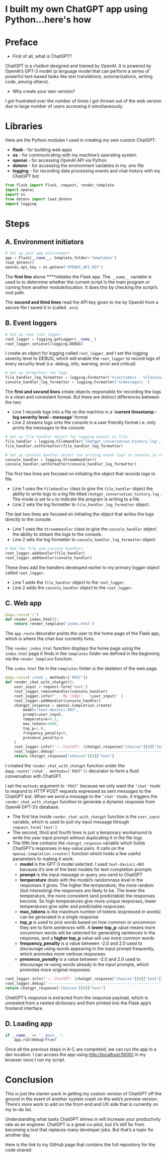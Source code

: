 # I built my own ChatGPT app using Python…here's how

# Preface

- First of all, what is ChatGPT?

ChatGPT is a chatbot designed and trained by OpenAI. It is powered by OpenAI’s GPT-3 model (a language model that can perform a series of powerful text-based tasks like text translations, summarizations, writing code, among others).  

- Why create your own version?

 I got frustrated over the number of times I got thrown out of the web version due to large number of users accessing it simultaneously

# Libraries

Here are the Python modules I used in creating my own custom ChatGPT:

- **flask** - for building web apps
- **os** - for communicating with my machine’s operating system
- **openai** - for accessing OpenAI API via Python
- **dotenv** - for accessing the environment variables in my .env file
- **logging** - for recording data processing events and chat history with my ChatGPT bot

```python
from flask import Flask, request, render_template
import openai
import os
from dotenv import load_dotenv
import logging
```

# Steps

## A. Environment initiators

```python
# Set up your app environment 
app = Flask(__name__, template_folder='templates')
load_dotenv()
openai.api_key = os.getenv('OPENAI_API_KEY')
```

The **first line** above ****initiates the Flask app. The `__name__` variable is used to to determine whether the current script is the main program or coming from another module/location. It does this by checking the script’s root path. 

The **second and third lines** read the API key given to me by OpenAI from a secure file I saved it in (called `.env`). 

## B. Event loggers

```python
# Set up root root_logger 
root_logger = logging.getLogger(__name__)
root_logger.setLevel(logging.DEBUG)
```

I create an object for logging called `root_logger`, and I set the logging severity level to DEBUG, which will enable the `root_logger` to record logs of every security level (i.e. debug, info, warning, error and critical)

```python
# Set up formatters for logs 
file_handler_log_formatter = logging.Formatter('%(asctime)s - %(levelname)s - %(message)s  ')
console_handler_log_formatter = logging.Formatter('%(message)s ')
```

The **first and second lines** create objects responsible for recording the logs in a clean and consistent format. But there are distinct differences between the two: 

- Line 1 records logs into a file on the machine in a ‘**current timestamp - log severity level - message**’ format
- Line 2 streams logs onto the console in a user friendly format i.e. only prints the messages to the console

```python
# Set up file handler object for logging events to file
file_handler = logging.FileHandler('chatgpt_conversation_history.log', mode='w')
file_handler.setFormatter(file_handler_log_formatter)

# Set up console handler object for writing event logs to console in real time (i.e. streams events to stderr)
console_handler = logging.StreamHandler()
console_handler.setFormatter(console_handler_log_formatter)
```

The first two lines are focused on initiating the object that records logs to file. 

- Line 1 uses the `FileHandler` class to give the `file_handler` object the ability to write logs to a log file titled `chatgpt_conversation_history.log` . The mode is set to `w` to indicate the program is writing to a file.
- Line 2 sets the log formatter to `file_handler_log_formatter` object.

The last two lines are focused on initiating the object that writes the logs directly to the console.

- Line 1 uses the `StreamHandler` class to give the `console_handler` object the ability to stream the logs to the console.
- Line 2 sets the log formatter to `console_handler_log_formatter` object

```python
# Add the file and console handlers 
root_logger.addHandler(file_handler)
root_logger.addHandler(console_handler)
```

These lines add the handlers developed earlier to my primary logger object called `root_logger`.  

- Line 1 adds the `file_handler` object to the `root_logger`.
- Line 2 adds the `console_handler` object to the `root_logger`.

## C. Web app

```python
@app.route('/')
def render_index_html():
    return render_template('index.html')
```

The `app.route` decorator points the user to the home page of the Flask app, which is where the chat-box currently lives. 

The `render_index_html` function displays the home page using the `index.html` page it finds in the `templates` folder we defined in the beginning via the `render_template` function.  

The `index.html` file in the `templates` folder is the skeleton of the web page. 

```python
@app.route('/chat', methods=['POST'])
def render_chat_with_chatgpt():
    user_input = request.form['text']
    root_logger.removeHandler(console_handler)
    root_logger.info(f':: Me (SDW):   {user_input}' )
    root_logger.addHandler(console_handler)
    chatgpt_response = openai.Completion.create(
        model="text-davinci-003",
        prompt=user_input,
        temperature=0.3,
        max_tokens=1000,
        top_p=1.0,
        frequency_penalty=0,
        presence_penalty=0
    )
    root_logger.info(f':: ChatGPT: {chatgpt_response["choices"][0]["text"]}  ')
    root_logger.debug('--------------------------------------------------')
    return chatgpt_response["choices"][0]["text"]
```

I created the `render_chat_with_chatgpt` function under the `@app.route('/chat', methods=['POST'])` decorator to form a fluid conversation with ChatGPT.   

I set the `methods` argument to `‘POST’` because we only want the `‘chat'` route to respond to HTTP POST requests expressed as sent messages to the ChatGPT bot. When we send a message to the `‘chat'` route, it triggers the `render_chat_with_chatgpt` function to generate a dynamic response from OpenAI GPT-3’s database. 

- The first line inside `render_chat_with_chatgpt` function is the `user_input` variable, which is used to pull my input message through `request.form['text']`.
- The second, third and fourth lines is just a temporary workaround to write the user input prompt without duplicating it in the file logs
- The fifth line contains the `chatgpt_response` variable which holds ChatGPT’s responses in key-value pairs. It calls on the `openai.Completion.create()` function which holds a few useful parameters to making it work:
    - **model** is the GPT-3 model selected. I used `text-davinci-003` because it’s one of the best models for text-completion prompts
    - **prompt** is the input message or query you send to ChatGPT
    - **temperature** deals with the model’s randomness level in the responses it gives. The higher the temperature, the more random (but interesting) the responses are likely to be. The lower the temperature, the more consistent (and predictable) the responses become. So high temperatures give more unique responses, lower temperatures give safer and predictable responses
    - **max_tokens** is the maximum number of tokens (expressed in words) can be generated in a single response
    - **top_p** is used to pick words based on how common or uncommon they are to form sentences with. A **lower top_p** value means more uncommon words will be selected for generating sentences in the response, and a **higher top_p** value will use more common words
    - **frequency_penalty** is a value between -2.0 and 2.0 used to discourage using words appearing in the input prompt frequently, which promotes more verbose responses
    - **presence_penalty** is a value between -2.0 and 2.0 used to discourage re-using words already in the input prompts, which promotes more original responses

```python
root_logger.info(f':: ChatGPT: {chatgpt_response["choices"][0]["text"]}  ')
root_logger.debug('--------------------------------------------------')
return chatgpt_response["choices"][0]["text"]
```

ChatGPT’s response is extracted from the response payload, which is unnested from a nested dictionary and then printed into the Flask app’s frontend interface.   

## D. Loading app

```python
if __name__ == '__main__':
    app.run(debug=True)
```

Once all the previous steps in A-C are completed, we can run the app in a dev location. I can access the app using [http://localhost:5000/](http://localhost:5000/) in my browser once I run my script.

# Conclusion

This is just the starter-pack in getting my custom version of ChatGPT off the ground in the event of another system crash on the web’s preview version. There’s more work to add on the front-end and UX side that is currently on my to-do list. 

Understanding what tasks ChatGPT shines in will increase your productivity rate as an engineer. ChatGPT is a great co-pilot, but it’s still far from becoming a tool that replaces many developer jobs. But that’s a topic for another day. 

Here is the link to my GitHub page that contains the full repository for the code shared: